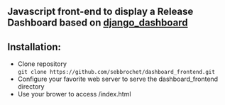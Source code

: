 ## Javascript front-end to display a Release Dashboard based on [django_dashboard](https://github.com/sebbrochet/django_dashboard)

Installation:
-------------
* Clone repository   
`git clone https://github.com/sebbrochet/dashboard_frontend.git`
* Configure your favorite web server to serve the dashboard_frontend directory   
* Use your brower to access <yourdomain>/index.html   
